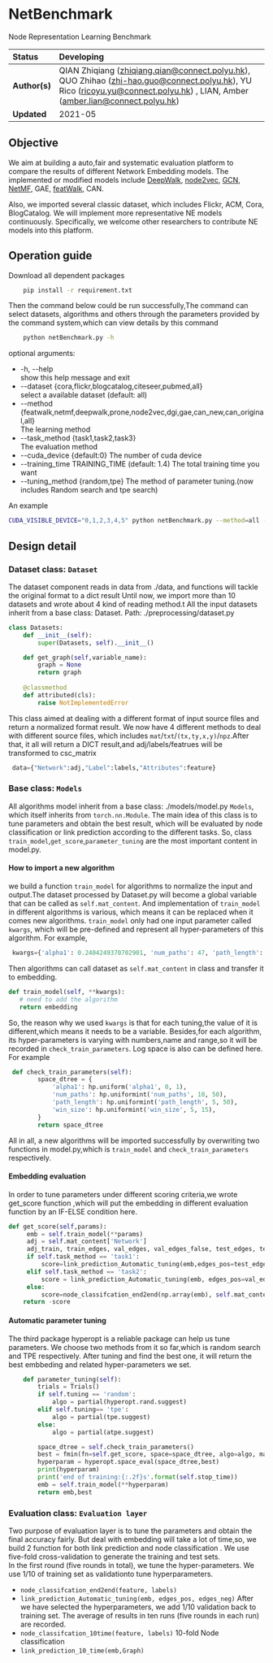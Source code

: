 # NetBenchmark
Node Representation Learning Benchmark


| Status        | Developing      |
:-------------- |:---------------------------------------------------- |
| **Author(s)** | QIAN Zhiqiang (zhiqiang.qian@connect.polyu.hk), QUO Zhihao (zhi-hao.guo@connect.polyu.hk), YU Rico (ricoyu.yu@connect.polyu.hk) , LIAN, Amber (amber.lian@connect.polyu.hk) |
| **Updated**   | 2021-05                                           |


## Objective

We aim at building a auto,fair and systematic evaluation platform to compare the results of different Network Embedding models. 
The implemented or modified models include [DeepWalk](https://github.com/phanein/deepwalk),  [node2vec](https://github.com/aditya-grover/node2vec), 
[GCN](https://github.com/tkipf/gcn), [NetMF](https://github.com/xptree/NetMF), GAE, [featWalk](https://github.com/xhuang31/FeatWalk_AAAI19), CAN.

Also, we imported several classic dataset, which includes Flickr, ACM, Cora, BlogCatalog.
We will implement more representative NE models continuously. 
Specifically, we welcome other researchers to contribute NE models into this platform.


## Operation guide 

Download all dependent packages
```bash
    pip install -r requirement.txt
```

Then the command below could be run successfully,The command can select datasets,
algorithms and others through the parameters provided by the command system,which can view details by this command
```bash
    python netBenchmark.py -h
```
optional arguments:

- -h, --help           
  show this help message and exit
-  --dataset {cora,flickr,blogcatalog,citeseer,pubmed,all}      
   select a available dataset (default: all)
-  --method {featwalk,netmf,deepwalk,prone,node2vec,dgi,gae,can_new,can_original,all}         
   The learning method
-  --task_method {task1,task2,task3}       
   The evaluation method
-  --cuda_device {default:0}
   The number of cuda device
-  --training_time TRAINING_TIME (default: 1.4)
   The total training time you want
-  --tuning_method {random,tpe} 
   The method of parameter tuning.(now includes Random search and tpe search)

An example
```bash
CUDA_VISIBLE_DEVICE="0,1,2,3,4,5" python netBenchmark.py --method=all --dataset=all --task_method=task1 --cuda_device=1 
```


## Design detail
### Dataset class: `Dataset`

The dataset component reads in data from ./data, and functions will tackle the original format to a dict result
Until now, we import more than 10 datasets and wrote about 4 kind of reading method.t
All the input datasets inherit from a base class: Dataset.
Path:  ./preprocessing/dataset.py
```python
class Datasets:
    def __init__(self):
        super(Datasets, self).__init__()

    def get_graph(self,variable_name):
        graph = None
        return graph
    
    @classmethod
    def attributed(cls):
        raise NotImplementedError
```
This class aimed at dealing with a different format of input source files and return a normalized format result. 
We now have 4 different methods to deal with different source files, which includes `mat`/`txt`/`(tx,ty,x,y)`/`npz`.After that, it all will return a DICT result,and adj/labels/featrues will be transformed to csc_matrix
```python
 data={"Network":adj,"Label":labels,"Attributes":feature}
```

### Base class: `Models`
All algorithms model inherit from a base class: ./models/model.py `Models`, which itself inherits from `torch.nn.Module`.
The main idea of this class is to tune parameters and obtain the best result, which will be evaluated by node classification or link prediction according to the different tasks.
So, class `train_model`,`get_score`,`parameter_tuning` are the most important content in model.py.
#### How to import a new algorithm
we build a function  `train_model` for algorithms to normalize the input and output.The dataset processed by Dataset.py will become a global variable that can be called as `self.mat_content`.
And implementation of `train_model`  in different algorithms is various, which means it can be replaced when it comes new algorithms.
`train_model` only had one input parameter called `kwargs`, which will be pre-defined and represent all hyper-parameters of this algorithm.
For example,
```python
 kwargs={'alpha1': 0.2404249370702901, 'num_paths': 47, 'path_length': 48, 'win_size': 14}
```
Then algorithms can call dataset as `self.mat_content` in class and transfer it to embedding.
```python
def train_model(self, **kwargs):
   # need to add the algorithm
   return embedding
```
So, the reason why we used `kwargs` is that for each tuning,the value of it is different,which means it needs to be a variable.
Besides,for each algorithm, its hyper-parameters is varying with numbers,name and range,so it will be recorded in `check_train_parameters`.
Log space is also can be defined here.
For example
```python
 def check_train_parameters(self):
        space_dtree = {
            'alpha1': hp.uniform('alpha1', 0, 1),
            'num_paths': hp.uniformint('num_paths', 10, 50),
            'path_length': hp.uniformint('path_length', 5, 50),
            'win_size': hp.uniformint('win_size', 5, 15),
        }
        return space_dtree
```
All in all, a new algorithms will be imported successfully by overwriting two functions in model.py,which is `train_model` and `check_train_parameters` respectively.
#### Embedding evaluation

In order to tune parameters under different scoring criteria,we wrote get_score function ,which will put the embedding in different evaluation function by an IF-ELSE condition here.
```python
def get_score(self,params):
     emb = self.train_model(**params)
     adj = self.mat_content['Network']
     adj_train, train_edges, val_edges, val_edges_false, test_edges, test_edges_false = pre.mask_val_test_edges(adj)
     if self.task_method == 'task1':
         score=link_prediction_Automatic_tuning(emb,edges_pos=test_edges,edges_neg=test_edges_false)
     elif self.task_method == 'task2':
         score = link_prediction_Automatic_tuning(emb, edges_pos=val_edges, edges_neg=val_edges_false)
     else:
         score=node_classifcation_end2end(np.array(emb), self.mat_content['Label'])
    return -score
```
#### Automatic parameter tuning

The third package hyperopt is a reliable package can help us tune parameters.
We choose two methods from it so far,which is random search and TPE respectively.
After tuning and find the best one, it will return the best embbeding and related hyper-parameters we set.
```python
    def parameter_tuning(self):
        trials = Trials()
        if self.tuning == 'random':
            algo = partial(hyperopt.rand.suggest)
        elif self.tuning== 'tpe':
            algo = partial(tpe.suggest)
        else:
            algo = partial(atpe.suggest)

        space_dtree = self.check_train_parameters()
        best = fmin(fn=self.get_score, space=space_dtree, algo=algo, max_evals=1000, trials=trials, timeout=self.stop_time)
        hyperparam = hyperopt.space_eval(space_dtree,best)
        print(hyperparam)
        print('end of training:{:.2f}s'.format(self.stop_time))
        emb = self.train_model(**hyperparam)
        return emb,best
```

### Evaluation class: `Evaluation layer`
Two purpose of evaluation layer is to tune the parameters and obtain the final accuracy fairly.
But deal with embedding will take a lot of time,so, we build 2 function for both link prediction and node classification .
We use five-fold cross-validation to generate the training and test sets.  
In the first round (five rounds in total), we tune the hyper-parameters. We use 1/10 of training set as validationto tune hyperparameters. 
- `node_classifcation_end2end(feature, labels)` 
- `link_prediction_Automatic_tuning(emb, edges_pos, edges_neg)` 
After we have selected the hyperparameters, we add 1/10 validation back to training set. The average of results in ten runs (five rounds in each run) are recorded.
- `node_classifcation_10time(feature, labels)` 10-fold Node classification
- `link_prediction_10_time(emb,Graph)` 

